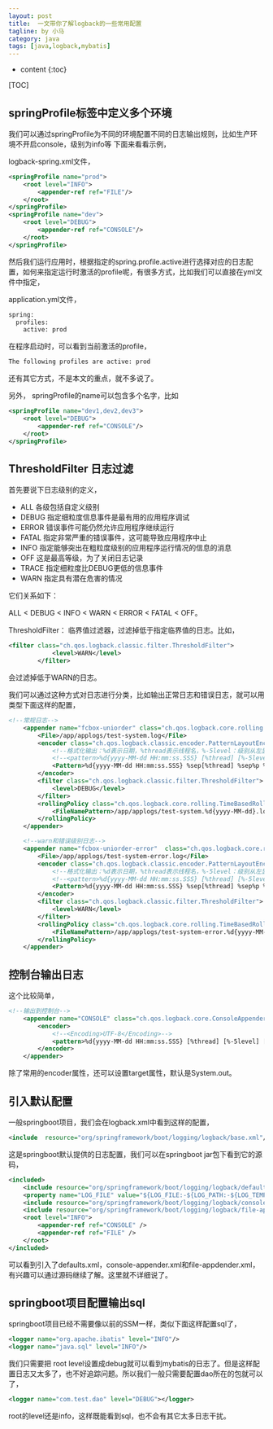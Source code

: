```yaml
---
layout: post
title:  一文带你了解logback的一些常用配置
tagline: by 小马
category: java
tags: [java,logback,mybatis]
---
```


* content
{:toc}



[TOC]

##  springProfile标签中定义多个环境

我们可以通过springProfile为不同的环境配置不同的日志输出规则，比如生产环境不开启console，级别为info等 下面来看看示例，

<!--more-->

logback-spring.xml文件，

```xml
<springProfile name="prod">
    <root level="INFO">
        <appender-ref ref="FILE"/>
    </root>
</springProfile>
<springProfile name="dev">  
    <root level="DEBUG">
        <appender-ref ref="CONSOLE"/>
    </root>
</springProfile>
```

然后我们运行应用时，根据指定的spring.profile.active进行选择对应的日志配置，如何来指定运行时激活的profile呢，有很多方式，比如我们可以直接在yml文件中指定，

application.yml文件，

```xml
spring:
  profiles:
    active: prod
```

在程序启动时，可以看到当前激活的profile，

```bash
The following profiles are active: prod
```

还有其它方式，不是本文的重点，就不多说了。

另外， springProfile的name可以包含多个名字，比如
```xml
<springProfile name="dev1,dev2,dev3">  
    <root level="DEBUG">
        <appender-ref ref="CONSOLE"/>
    </root>
</springProfile>
```

## ThresholdFilter 日志过滤

首先要说下日志级别的定义，

* ALL 各级包括自定义级别 
* DEBUG 指定细粒度信息事件是最有用的应用程序调试 
* ERROR 错误事件可能仍然允许应用程序继续运行 
* FATAL 指定非常严重的错误事件，这可能导致应用程序中止 
* INFO 指定能够突出在粗粒度级别的应用程序运行情况的信息的消息 
* OFF 这是最高等级，为了关闭日志记录 
* TRACE 指定细粒度比DEBUG更低的信息事件 
* WARN 指定具有潜在危害的情况

它们关系如下：

ALL < DEBUG < INFO < WARN < ERROR < FATAL < OFF。

ThresholdFilter： 临界值过滤器，过滤掉低于指定临界值的日志。比如，

```xml
<filter class="ch.qos.logback.classic.filter.ThresholdFilter">
            <level>WARN</level>
        </filter>
```

会过滤掉低于WARN的日志。

我们可以通过这种方式对日志进行分类，比如输出正常日志和错误日志，就可以用类型下面这样的配置，

```xml
<!--常规日志-->
    <appender name="fcbox-uniorder" class="ch.qos.logback.core.rolling.RollingFileAppender">
        <File>/app/applogs/test-system.log</File>
        <encoder class="ch.qos.logback.classic.encoder.PatternLayoutEncoder">
            <!--格式化输出：%d表示日期，%thread表示线程名，%-5level：级别从左显示5个字符宽度%msg：日志消息，%n是换行符-->
            <!--<pattern>%d{yyyy-MM-dd HH:mm:ss.SSS} [%thread] [%-5level] [TxId : %X{PtxId} , SpanId : %X{PspanId}] [%logger:%L] %msg%n</pattern>-->
            <Pattern>%d{yyyy-MM-dd HH:mm:ss.SSS} %sep[%thread] %sep%p %sep%c %sep[TxId : %X{PtxId} , SpanId : %X{PspanId}] %sep%msgToo%exToo%n</Pattern>
        </encoder>
        <filter class="ch.qos.logback.classic.filter.ThresholdFilter">
            <level>DEBUG</level>
        </filter>
        <rollingPolicy class="ch.qos.logback.core.rolling.TimeBasedRollingPolicy">
            <FileNamePattern>/app/applogs/test-system.%d{yyyy-MM-dd}.log</FileNamePattern>
        </rollingPolicy>
    </appender>

    <!--warn和错误级别日志-->
    <appender name="fcbox-uniorder-error"  class="ch.qos.logback.core.rolling.RollingFileAppender">
        <File>/app/applogs/test-system-error.log</File>
        <encoder class="ch.qos.logback.classic.encoder.PatternLayoutEncoder">
            <!--格式化输出：%d表示日期，%thread表示线程名，%-5level：级别从左显示5个字符宽度%msg：日志消息，%n是换行符-->
            <!--<pattern>%d{yyyy-MM-dd HH:mm:ss.SSS} [%thread] [%-5level] [TxId : %X{PtxId} , SpanId : %X{PspanId}] [%logger:%L] %msg%n</pattern>-->
            <Pattern>%d{yyyy-MM-dd HH:mm:ss.SSS} %sep[%thread] %sep%p %sep%c.%M \(%F:%L\) %sep[TxId : %X{PtxId} , SpanId : %X{PspanId}] %sep%msgToo%exToo%n</Pattern>
        </encoder>
        <filter class="ch.qos.logback.classic.filter.ThresholdFilter">
            <level>WARN</level>
        </filter>
        <rollingPolicy class="ch.qos.logback.core.rolling.TimeBasedRollingPolicy">
            <FileNamePattern>/app/applogs/test-system-error.%d{yyyy-MM-dd}.log</FileNamePattern>
        </rollingPolicy>
    </appender>
```

## 控制台输出日志

这个比较简单，

```xml
<!--输出到控制台-->
    <appender name="CONSOLE" class="ch.qos.logback.core.ConsoleAppender">
        <encoder>
            <!--<Encoding>UTF-8</Encoding>-->
            <pattern>%d{yyyy-MM-dd HH:mm:ss.SSS} [%thread] [%-5level] [%logger:%L] %msg%n</pattern>
        </encoder>
    </appender>
```

除了常用的encoder属性，还可以设置target属性，默认是System.out。


##  引入默认配置 

一般springboot项目，我们会在logback.xml中看到这样的配置，

 ```xml
 <include  resource="org/springframework/boot/logging/logback/base.xml"/>
 ```
 
这是springboot默认提供的日志配置，我们可以在springboot jar包下看到它的源码，

```xml
<included>
	<include resource="org/springframework/boot/logging/logback/defaults.xml" />
	<property name="LOG_FILE" value="${LOG_FILE:-${LOG_PATH:-${LOG_TEMP:-${java.io.tmpdir:-/tmp}}}/spring.log}"/>
	<include resource="org/springframework/boot/logging/logback/console-appender.xml" />
	<include resource="org/springframework/boot/logging/logback/file-appender.xml" />
	<root level="INFO">
		<appender-ref ref="CONSOLE" />
		<appender-ref ref="FILE" />
	</root>
</included>
```
可以看到引入了defaults.xml，console-appender.xml和file-appdender.xml，有兴趣可以通过源码继续了解。这里就不详细说了。

## springboot项目配置输出sql

springboot项目已经不需要像以前的SSM一样，类似下面这样配置sql了，

```xml
<logger name="org.apache.ibatis" level="INFO"/>
<logger name="java.sql" level="INFO"/>
```

我们只需要把 root level设置成debug就可以看到mybatis的日志了。但是这样配置日志又太多了，也不好追踪问题。所以我们一般只需要配置dao所在的包就可以了，

```xml
<logger name="com.test.dao" level="DEBUG"></logger>
```

root的level还是info，这样既能看到sql，也不会有其它太多日志干扰。